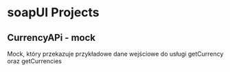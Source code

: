 # soapUI Projects

## CurrencyAPi - mock 
Mock, który przekazuje przykładowe dane wejściowe do usługi getCurrency oraz getCurrencies